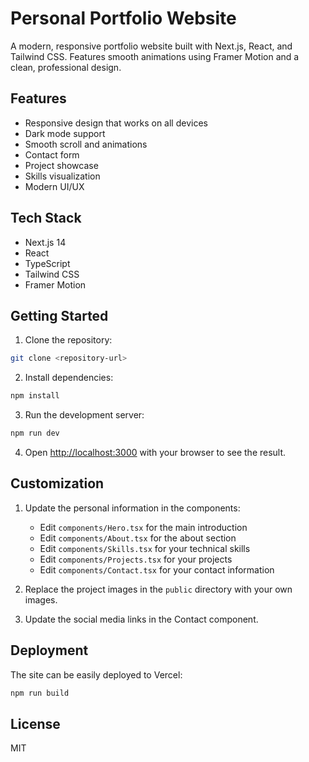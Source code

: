 # Personal Portfolio Website

A modern, responsive portfolio website built with Next.js, React, and Tailwind CSS. Features smooth animations using Framer Motion and a clean, professional design.

## Features

- Responsive design that works on all devices
- Dark mode support
- Smooth scroll and animations
- Contact form
- Project showcase
- Skills visualization
- Modern UI/UX

## Tech Stack

- Next.js 14
- React
- TypeScript
- Tailwind CSS
- Framer Motion

## Getting Started

1. Clone the repository:
```bash
git clone <repository-url>
```

2. Install dependencies:
```bash
npm install
```

3. Run the development server:
```bash
npm run dev
```

4. Open [http://localhost:3000](http://localhost:3000) with your browser to see the result.

## Customization

1. Update the personal information in the components:
   - Edit `components/Hero.tsx` for the main introduction
   - Edit `components/About.tsx` for the about section
   - Edit `components/Skills.tsx` for your technical skills
   - Edit `components/Projects.tsx` for your projects
   - Edit `components/Contact.tsx` for your contact information

2. Replace the project images in the `public` directory with your own images.

3. Update the social media links in the Contact component.

## Deployment

The site can be easily deployed to Vercel:

```bash
npm run build
```

## License

MIT
